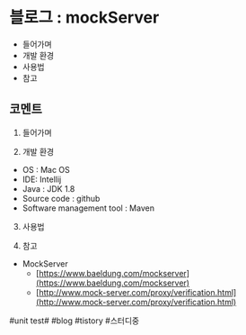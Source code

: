 # 블로그 : mockServer
* 들어가며
* 개발 환경
* 사용법
* 참고

**코멘트**
-

1. 들어가며

2. 개발 환경

* OS : Mac OS
* IDE: Intellij
* Java : JDK 1.8
* Source code : github
* Software management tool : Maven

3. 사용법

4. 참고

* MockServer
	* [https://www.baeldung.com/mockserver](https://www.baeldung.com/mockserver)
	* [http://www.mock-server.com/proxy/verification.html](http://www.mock-server.com/proxy/verification.html)

#unit test# #blog #tistory #스터디중